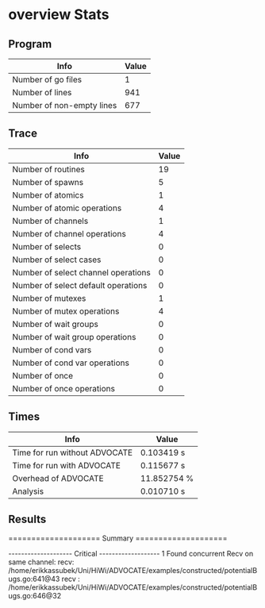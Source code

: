 # overview Stats

## Program
| Info | Value |
| - | - |
| Number of go files | 1 |
| Number of lines | 941 |
| Number of non-empty lines | 677 |


## Trace
| Info | Value |
| - | - |
| Number of routines | 19 |
| Number of spawns | 5 |
| Number of atomics | 1 |
| Number of atomic operations | 4 |
| Number of channels | 1 |
| Number of channel operations | 4 |
| Number of selects | 0 |
| Number of select cases | 0 |
| Number of select channel operations | 0 |
| Number of select default operations | 0 |
| Number of mutexes | 1 |
| Number of mutex operations | 4 |
| Number of wait groups | 0 |
| Number of wait group operations | 0 |
| Number of cond vars | 0 |
| Number of cond var operations | 0 |
| Number of once | 0| 
| Number of once operations | 0 |


## Times
| Info | Value |
| - | - |
| Time for run without ADVOCATE | 0.103419 s |
| Time for run with ADVOCATE | 0.115677 s |
| Overhead of ADVOCATE | 11.852754 % |
| Analysis | 0.010710 s |


## Results
==================== Summary ====================

-------------------- Critical -------------------
1 Found concurrent Recv on same channel:
	recv: /home/erikkassubek/Uni/HiWi/ADVOCATE/examples/constructed/potentialBugs.go:641@43
	recv : /home/erikkassubek/Uni/HiWi/ADVOCATE/examples/constructed/potentialBugs.go:646@32
